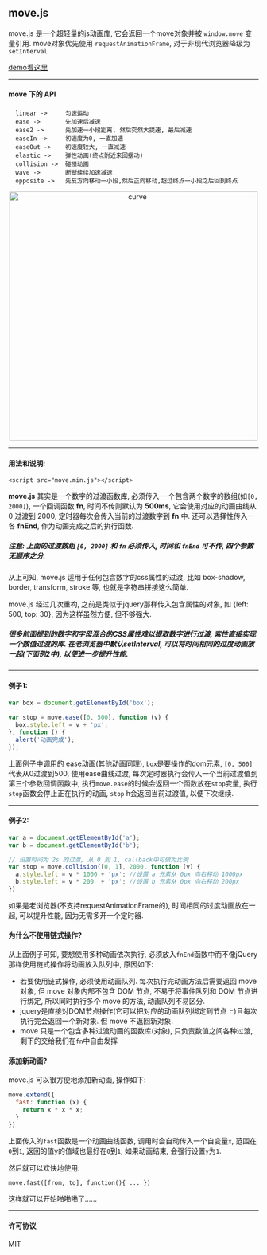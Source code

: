 ## move.js

move.js 是一个超轻量的js动画库, 它会返回一个move对象并被 ```window.move``` 变量引用. move对象优先使用 ```requestAnimationFrame```, 对于非现代浏览器降级为```setInterval```

[demo看这里](https://flfwzgl.github.io/move/test/demo.html)

---



#### move 下的 API
```
  linear ->     匀速运动
  ease ->       先加速后减速
  ease2 ->      先加速一小段距离, 然后突然大提速, 最后减速
  easeIn ->     初速度为0, 一直加速
  easeOut ->    初速度较大, 一直减速
  elastic ->    弹性动画(终点附近来回摆动)
  collision ->  碰撞动画
  wave ->       断断续续加速减速
  opposite ->   先反方向移动一小段,然后正向移动,超过终点一小段之后回到终点
```

<p align="center">
  <img src="img/curve.jpg" alt="curve" width="500"/>
</p>

---


#### 用法和说明:

```
<script src="move.min.js"></script>
```

**move.js** 其实是一个数字的过渡函数库, 必须传入 一个包含两个数字的数组(如```[0, 2000]```), 一个回调函数 **fn**, 时间不传则默认为 **500ms**, 它会使用对应的动画曲线从 0 过渡到 2000, 定时器每次会传入当前的过渡数字到 **fn** 中.  还可以选择性传入一各 **fnEnd**, 作为动画完成之后的执行函数.

##### 注意: 上面的过渡数组 ```[0, 2000]``` 和 ```fn``` 必须传入, 时间和 ```fnEnd``` 可不传, 四个参数无顺序之分.

从上可知, move.js 适用于任何包含数字的css属性的过渡, 比如 box-shadow, border, transform, stroke 等, 也就是字符串拼接这么简单.

move.js 经过几次重构, 之前是类似于jquery那样传入包含属性的对象, 如 {left: 500, top: 30}, 因为这样虽然方便, 但不够强大. 

##### 很多前面提到的数字和字母混合的CSS属性难以提取数字进行过渡, 索性直接实现一个数值过渡的库. 在老浏览器中默认setInterval, 可以将时间相同的过度动画放一起(下面例2中), 以便进一步提升性能.

---


#### 例子1:
```javascript
var box = document.getElementById('box');

var stop = move.ease([0, 500], function (v) {
  box.style.left = v + 'px';
}, function () {
  alert('动画完成');
});
```
上面例子中调用的 ease动画(其他动画同理), ```box```是要操作的dom元素, ```[0, 500]```代表从0过渡到500, 使用ease曲线过渡, 每次定时器执行会传入一个当前过渡值到第三个参数回调函数中, 执行```move.ease```的时候会返回一个函数放在```stop```变量, 执行```stop```函数会停止正在执行的动画, ```stop``` h会返回当前过渡值, 以便下次继续.

---


#### 例子2:
```javascript
var a = document.getElementById('a');
var b = document.getElementById('b');

// 设置时间为 2s 的过渡, 从 0 到 1, callback中可做为比例
var stop = move.collision([0, 1], 2000, function (v) {
  a.style.left = v * 1000 + 'px'; //设置 a 元素从 0px 向右移动 1000px
  b.style.left = v * 200  + 'px'; //设置 b 元素从 0px 向右移动 200px
})
```
如果是老浏览器(不支持requestAnimationFrame的), 时间相同的过度动画放在一起, 可以提升性能, 因为无需多开一个定时器.



#### 为什么不使用链式操作?
从上面例子可知, 要想使用多种动画依次执行, 必须放入```fnEnd```函数中而不像jQuery那样使用链式操作将动画放入队列中, 原因如下:

* 若要使用链式操作, 必须使用动画队列. 每次执行完动画方法后需要返回 move 对象, 但 move 对象内部不包含 DOM 节点, 不易于将事件队列和 DOM 节点进行绑定, 所以同时执行多个 move 的方法, 动画队列不易区分. 
* jquery是直接对DOM节点操作(它可以把对应的动画队列绑定到节点上)且每次执行完会返回一个新对象. 但 move 不返回新对象.
* move 只是一个包含多种过渡动画的函数库(对象), 只负责数值之间各种过渡, 剩下的交给我们在```fn```中自由发挥

#### 添加新动画?
move.js 可以很方便地添加新动画, 操作如下:
```javascript
move.extend({
  fast: function (x) {
    return x * x * x;
  }
})
```
上面传入的```fast```函数是一个动画曲线函数, 调用时会自动传入一个自变量```x```, 范围在```0```到```1```, 返回的值y的值域也最好在```0```到```1```, 如果动画结束, 会强行设置```y```为```1```.

然后就可以欢快地使用:

```
move.fast([from, to], function(){ ... })
```
这样就可以开始啪啪啪了......

---


#### 许可协议
MIT







